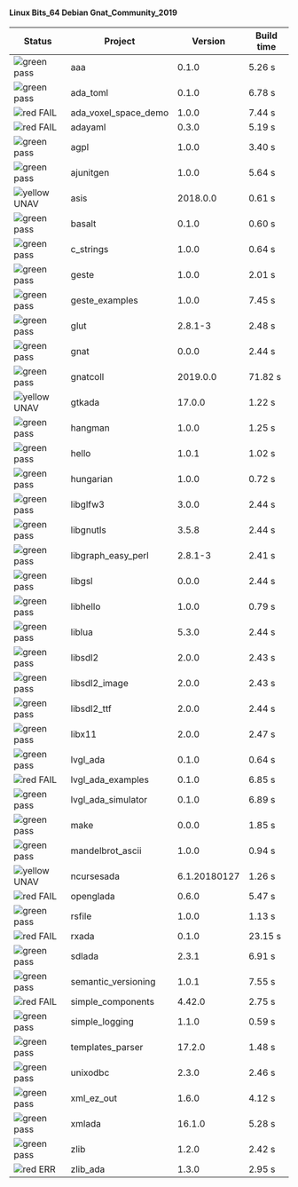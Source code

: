 #### Linux Bits_64 Debian Gnat_Community_2019

| Status | Project | Version | Build time |
| --- | --- | --- | --- |
|![green](https://placehold.it/8/00aa00/000000?text=+) pass | aaa | 0.1.0 |  5.26 s |
|![green](https://placehold.it/8/00aa00/000000?text=+) pass | ada_toml | 0.1.0 |  6.78 s |
|![red](https://placehold.it/8/ff0000/000000?text=+) FAIL | ada_voxel_space_demo | 1.0.0 |  7.44 s |
|![red](https://placehold.it/8/ff0000/000000?text=+) FAIL | adayaml | 0.3.0 |  5.19 s |
|![green](https://placehold.it/8/00aa00/000000?text=+) pass | agpl | 1.0.0 |  3.40 s |
|![green](https://placehold.it/8/00aa00/000000?text=+) pass | ajunitgen | 1.0.0 |  5.64 s |
|![yellow](https://placehold.it/8/ffbb00/000000?text=+) UNAV | asis | 2018.0.0 |  0.61 s |
|![green](https://placehold.it/8/00aa00/000000?text=+) pass | basalt | 0.1.0 |  0.60 s |
|![green](https://placehold.it/8/00aa00/000000?text=+) pass | c_strings | 1.0.0 |  0.64 s |
|![green](https://placehold.it/8/00aa00/000000?text=+) pass | geste | 1.0.0 |  2.01 s |
|![green](https://placehold.it/8/00aa00/000000?text=+) pass | geste_examples | 1.0.0 |  7.45 s |
|![green](https://placehold.it/8/00aa00/000000?text=+) pass | glut | 2.8.1-3 |  2.48 s |
|![green](https://placehold.it/8/00aa00/000000?text=+) pass | gnat | 0.0.0 |  2.44 s |
|![green](https://placehold.it/8/00aa00/000000?text=+) pass | gnatcoll | 2019.0.0 |  71.82 s |
|![yellow](https://placehold.it/8/ffbb00/000000?text=+) UNAV | gtkada | 17.0.0 |  1.22 s |
|![green](https://placehold.it/8/00aa00/000000?text=+) pass | hangman | 1.0.0 |  1.25 s |
|![green](https://placehold.it/8/00aa00/000000?text=+) pass | hello | 1.0.1 |  1.02 s |
|![green](https://placehold.it/8/00aa00/000000?text=+) pass | hungarian | 1.0.0 |  0.72 s |
|![green](https://placehold.it/8/00aa00/000000?text=+) pass | libglfw3 | 3.0.0 |  2.44 s |
|![green](https://placehold.it/8/00aa00/000000?text=+) pass | libgnutls | 3.5.8 |  2.44 s |
|![green](https://placehold.it/8/00aa00/000000?text=+) pass | libgraph_easy_perl | 2.8.1-3 |  2.41 s |
|![green](https://placehold.it/8/00aa00/000000?text=+) pass | libgsl | 0.0.0 |  2.44 s |
|![green](https://placehold.it/8/00aa00/000000?text=+) pass | libhello | 1.0.0 |  0.79 s |
|![green](https://placehold.it/8/00aa00/000000?text=+) pass | liblua | 5.3.0 |  2.44 s |
|![green](https://placehold.it/8/00aa00/000000?text=+) pass | libsdl2 | 2.0.0 |  2.43 s |
|![green](https://placehold.it/8/00aa00/000000?text=+) pass | libsdl2_image | 2.0.0 |  2.43 s |
|![green](https://placehold.it/8/00aa00/000000?text=+) pass | libsdl2_ttf | 2.0.0 |  2.44 s |
|![green](https://placehold.it/8/00aa00/000000?text=+) pass | libx11 | 2.0.0 |  2.47 s |
|![green](https://placehold.it/8/00aa00/000000?text=+) pass | lvgl_ada | 0.1.0 |  0.64 s |
|![red](https://placehold.it/8/ff0000/000000?text=+) FAIL | lvgl_ada_examples | 0.1.0 |  6.85 s |
|![green](https://placehold.it/8/00aa00/000000?text=+) pass | lvgl_ada_simulator | 0.1.0 |  6.89 s |
|![green](https://placehold.it/8/00aa00/000000?text=+) pass | make | 0.0.0 |  1.85 s |
|![green](https://placehold.it/8/00aa00/000000?text=+) pass | mandelbrot_ascii | 1.0.0 |  0.94 s |
|![yellow](https://placehold.it/8/ffbb00/000000?text=+) UNAV | ncursesada | 6.1.20180127 |  1.26 s |
|![red](https://placehold.it/8/ff0000/000000?text=+) FAIL | openglada | 0.6.0 |  5.47 s |
|![green](https://placehold.it/8/00aa00/000000?text=+) pass | rsfile | 1.0.0 |  1.13 s |
|![red](https://placehold.it/8/ff0000/000000?text=+) FAIL | rxada | 0.1.0 |  23.15 s |
|![green](https://placehold.it/8/00aa00/000000?text=+) pass | sdlada | 2.3.1 |  6.91 s |
|![green](https://placehold.it/8/00aa00/000000?text=+) pass | semantic_versioning | 1.0.1 |  7.55 s |
|![red](https://placehold.it/8/ff0000/000000?text=+) FAIL | simple_components | 4.42.0 |  2.75 s |
|![green](https://placehold.it/8/00aa00/000000?text=+) pass | simple_logging | 1.1.0 |  0.59 s |
|![green](https://placehold.it/8/00aa00/000000?text=+) pass | templates_parser | 17.2.0 |  1.48 s |
|![green](https://placehold.it/8/00aa00/000000?text=+) pass | unixodbc | 2.3.0 |  2.46 s |
|![green](https://placehold.it/8/00aa00/000000?text=+) pass | xml_ez_out | 1.6.0 |  4.12 s |
|![green](https://placehold.it/8/00aa00/000000?text=+) pass | xmlada | 16.1.0 |  5.28 s |
|![green](https://placehold.it/8/00aa00/000000?text=+) pass | zlib | 1.2.0 |  2.42 s |
|![red](https://placehold.it/8/ff0000/000000?text=+) ERR  | zlib_ada | 1.3.0 |  2.95 s |
